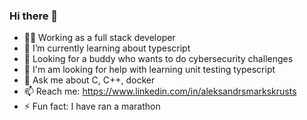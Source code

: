 ### Hi there 👋
- 👨‍💻 Working as a full stack developer
- 🌱 I’m currently learning about typescript
- 👯 Looking for a buddy who wants to do cybersecurity challenges
- 🤔 I'm am looking for help with learning unit testing typescript
- 💬 Ask me about C, C++, docker
- 📫 Reach me: https://www.linkedin.com/in/aleksandrsmarkskrusts
- ⚡ Fun fact: I have ran a marathon
